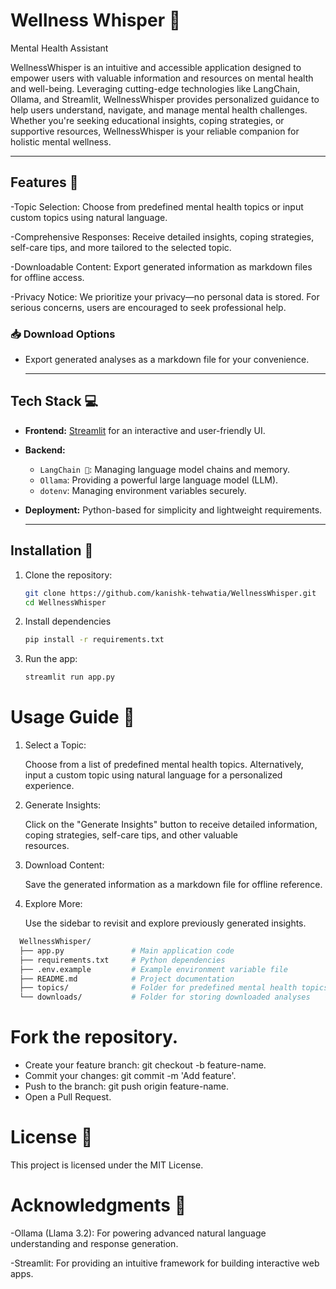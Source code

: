 # Wellness Whisper 🌈
Mental Health Assistant

WellnessWhisper is an intuitive and accessible application designed to empower users with valuable information and resources on mental health and well-being. Leveraging cutting-edge technologies like LangChain, Ollama, and Streamlit, WellnessWhisper provides personalized guidance to help users understand, navigate, and manage mental health challenges. Whether you're seeking educational insights, coping strategies, or supportive resources, WellnessWhisper is your reliable companion for holistic mental wellness.

---
## Features 🚀 
-Topic Selection: Choose from predefined mental health topics or input custom topics using natural language.

-Comprehensive Responses: Receive detailed insights, coping strategies, self-care tips, and more tailored to the selected topic.

-Downloadable Content: Export generated information as markdown files for offline access.

-Privacy Notice: We prioritize your privacy—no personal data is stored. For serious concerns, users are encouraged to seek professional help.

### 📥 Download Options  
- Export generated analyses as a markdown file for your convenience.

  ---

## Tech Stack 💻  

- **Frontend:** [Streamlit](https://streamlit.io/) for an interactive and user-friendly UI.
- **Backend:**  
  - `LangChain 🤖`: Managing language model chains and memory.
  - `Ollama`: Providing a powerful large language model (LLM).
  - `dotenv`: Managing environment variables securely.
- **Deployment:** Python-based for simplicity and lightweight requirements.

  ---

## Installation 🔧

1. Clone the repository:  
   
    ```bash
    git clone https://github.com/kanishk-tehwatia/WellnessWhisper.git
    cd WellnessWhisper
    ```

2. Install dependencies

    ```bash
    pip install -r requirements.txt
    ```

3. Run the app:

   ```bash
   streamlit run app.py
   ```

# Usage Guide 📖

1. Select a Topic:

   Choose from a list of predefined mental health topics.
   Alternatively, input a custom topic using natural language for a personalized experience.

2. Generate Insights:

   Click on the "Generate Insights" button to receive detailed information, coping strategies, self-care tips, and other valuable     
   resources.

3. Download Content:

   Save the generated information as a markdown file for offline reference.

4. Explore More:

   Use the sidebar to revisit and explore previously generated insights.

```bash
  WellnessWhisper/
  ├── app.py               # Main application code
  ├── requirements.txt     # Python dependencies
  ├── .env.example         # Example environment variable file
  ├── README.md            # Project documentation
  ├── topics/              # Folder for predefined mental health topics (optional)
  └── downloads/           # Folder for storing downloaded analyses
```

# Fork the repository.

 - Create your feature branch: git checkout -b feature-name.
 - Commit your changes: git commit -m 'Add feature'.
 - Push to the branch: git push origin feature-name.
 - Open a Pull Request.

# License 📜

This project is licensed under the MIT License.

# Acknowledgments 🙌

-Ollama (Llama 3.2): For powering advanced natural language understanding and response generation.

-Streamlit: For providing an intuitive framework for building interactive web apps.
